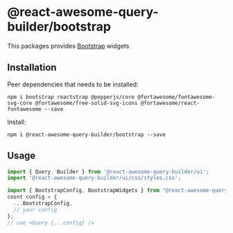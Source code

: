# @react-awesome-query-builder/bootstrap

This packages provides [Bootstrap](https://reactstrap.github.io/) widgets

## Installation

Peer dependencies that needs to be installed:
```
npm i bootstrap reactstrap @popperjs/core @fortawesome/fontawesome-svg-core @fortawesome/free-solid-svg-icons @fortawesome/react-fontawesome --save
```

Install:
```
npm i @react-awesome-query-builder/bootstrap --save
```

## Usage

```js
import { Query, Builder } from '@react-awesome-query-builder/ui';
import '@react-awesome-query-builder/ui/css/styles.css';

import { BootstrapConfig, BootstrapWidgets } from "@react-awesome-query-builder/bootstrap";
cosnt config = {
  ...BootstrapConfig,
  // your config
};
// use <Query {...config} /> 
```

